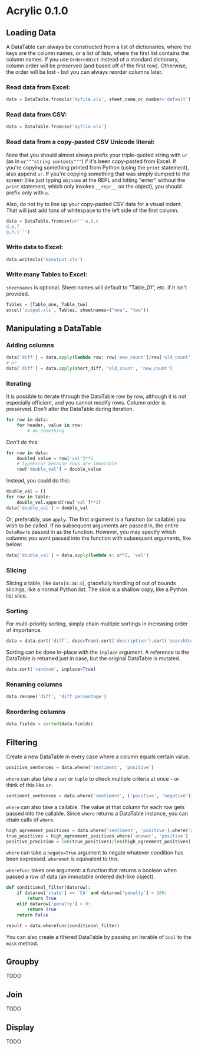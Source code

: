 # Acrylic 0.1.0

## Loading Data

A DataTable can always be constructed from a list of dictionaries, where the keys are the column names, or a list of lists, where the first list contains the column names. If you use `OrderedDict` instead of a standard dictionary, column order will be preserved (and based off of the first row). Otherwise, the order will be lost - but you can always reorder columns later.

### Read data from Excel:

```python
data = DataTable.fromxls('myfile.xls', sheet_name_or_number='default')
```

### Read data from CSV:

```python
data = DataTable.fromcsv('myfile.xls')
```

### Read data from a copy-pasted CSV Unicode literal:

Note that you should almost always prefix your triple-quoted string with `ur` (as in `ur"""string contents"""`) if it's been copy-pasted from Excel. If you're copying something printed from Python (using the `print` statement), also append `ur`. If you're copying something that was simply dumped to the screen (like just typing `objname` at the REPL and hitting "enter" without the `print` statement, which only invokes `__repr__` on the object), you should prefix only with `u`.

Also, do not try to line up your copy-pasted CSV data for a visual indent. That will just add tons of whitespace to the left side of the first column.

```python
data = DataTable.fromcsv(ur'''a,b,c
d,e,f
g,h,i''')
```

### Write data to Excel:

```python
data.writexls('myoutput.xls')
```
### Write many Tables to Excel:

`sheetnames` is optional. Sheet names will default to "Table_01", etc. if it isn't provided.

```python
Tables = [Table_one, Table_two]
excel('output.xls', Tables, sheetnames=("one", "two"))
```

## Manipulating a DataTable

### Adding columns

```python
data['diff'] = data.apply(lambda row: row['new_count']/row['old_count'])
# or
data['diff'] = data.apply(short_diff, 'old_count', 'new_count')
```

### Iterating

It is possible to iterate through the DataTable row by row, although it is 
not especially efficient, and you cannot modify rows. 
Column order is preserved. Don't alter the DataTable during iteration.

```python
for row in data:
    for header, value in row:
        # do something
```

*Don't* do this:

```python
for row in data:
    doubled_value = row['val']**2
    # TypeError because rows are immutable
    row['double_val'] = double_value
```

Instead, you could do this:

```python
double_val = []
for row in table:
    double_val.append(row['val']**2)
data['double_val'] = double_val
```

Or, preferably, use `apply`. The first argument is a function (or callable) 
you wish to be called. If no subsequent arguments are passed in, the entire 
`DataRow` is passed in as the function. However, you may specify which columns 
you want passed into the function with subsequent arguments, like below:

```python
data['double_val'] = data.apply(lambda x: x**2, 'val')
```

### Slicing

Slicing a table, like `data[4:34:3]`, gracefully handling of out of bounds 
slicings, like a normal Python list. The slice is a shallow copy, like a 
Python list slice.

### Sorting

For multi-priority sorting, simply chain multiple sortings in increasing 
order of importance.

```python
data = data.sort('diff', desc=True).sort('description').sort('searchterm')
```

Sorting can be done in-place with the `inplace` argument. A reference to the 
DataTable is returned just in case, but the original DataTable is mutated.
```python
data.sort('randnum', inplace=True)
```

### Renaming columns

```python
data.rename('diff', 'diff percentage')
```

### Reordering columns

```python
data.fields = sorted(data.fields)
```

## Filtering

Create a new DataTable in every case where a column equals certain value.

```python
positive_sentences = data.where('sentiment', 'positive')
```

`where` can also take a `set` or `tuple` to check multiple criteria at once - or think of this like `or`.

```python
sentiment_sentences = data.where('sentiment', ('positive', 'negative'))
```

`where` can also take a callable. The value at that column for each row gets passed into the callable. Since `where` returns a DataTable instance, you can chain calls of `where`.

```python
high_agreement_positives = data.where('sentiment', 'positive').where('agreement', lambda agg: agg >= 0.75)
true_positives = high_agreement_positives.where('answer', 'positive')
positive_precision = len(true_positives)/len(high_agreement_positives)
```

`where` can take a `negate=True` argument to negate whatever condition has been expressed. `wherenot` is equivalent to this.

`wherefunc` takes one argument: a function that returns a boolean when passed a row of data (an immutable ordered dict-like object).

```python
def conditional_filter(datarow):
    if datarow['state'] == 'CA' and datarow['penalty'] > 100:
        return True
    elif datarow['penalty'] > 0:
        return True
    return False

result = data.wherefunc(conditional_filter)
```

You can also create a filtered DataTable by passing an iterable of `bool` to the `mask` method.

## Groupby

TODO

## Join

TODO

## Display

TODO
